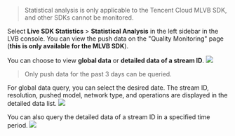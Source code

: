 > Statistical analysis is only applicable to the Tencent Cloud MLVB SDK, and other SDKs cannot be monitored.

Select **Live SDK Statistics** > **Statistical Analysis** in the left sidebar in the LVB console. You can view the push data on the "Quality Monitoring" page (**this is only available for the MLVB SDK**).

You can choose to view **global data** or **detailed data of a stream ID**.
![](https://main.qcloudimg.com/raw/ef2f5fdf14b64d6d893ad6dcf7592cb2.png)
> Only push data for the past 3 days can be queried.

For global data query, you can select the desired date. The stream ID, resolution, pushed model, network type, and operations are displayed in the detailed data list.
![](https://main.qcloudimg.com/raw/b299c8c4befdc796899ab13687e4ae28.png)


You can also query the detailed data of a stream ID in a specified time period.
![](https://main.qcloudimg.com/raw/743da580c382bc676c43ae75658b484b.png)

